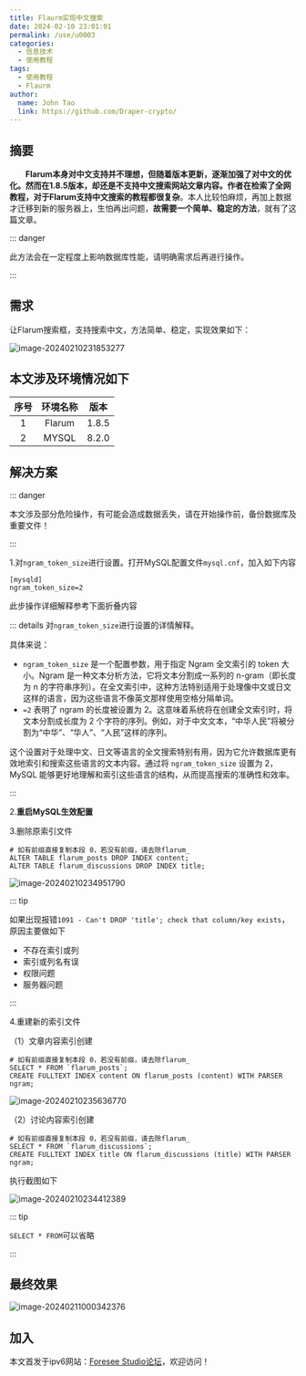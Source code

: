 ```yaml
---
title: Flaurm实现中文搜索
date: 2024-02-10 23:01:01
permalink: /use/u0003
categories: 
  - 信息技术
  - 使用教程
tags: 
  - 使用教程
  - Flaurm
author: 
  name: John Tao
  link: https://github.com/Draper-crypto/
---
```

## 摘要

&emsp;**&emsp;Flarum本身对中文支持并不理想，但随着版本更新，逐渐加强了对中文的优化。**然而在1.8.5版本，却还是不支持中文搜索网站文章内容。作者在检索了全网教程，对于Flarum支持中文搜索的教程**都很复杂**。本人比较怕麻烦，再加上数据才迁移到新的服务器上，生怕再出问题，**故需要一个简单、稳定的方法**，就有了这篇文章。

<!-- more -->

::: danger

此方法会在一定程度上影响数据库性能，请明确需求后再进行操作。

:::



## 需求

让Flarum搜索框，支持搜索中文，方法简单、稳定，实现效果如下：

![image-20240210231853277](https://typora-img-1301299232.cos.ap-shanghai.myqcloud.com/img2/202402102318348.png)

## 本文涉及环境情况如下

| 序号 | 环境名称 | 版本  |
| :--: | :------: | :---: |
|  1   |  Flarum  | 1.8.5 |
|  2   |  MYSQL   | 8.2.0 |

## 解决方案

::: danger

本文涉及部分危险操作，有可能会造成数据丢失，请在开始操作前，备份数据库及重要文件！

:::



1.对`ngram_token_size`进行设置。打开MySQL配置文件`mysql.cnf`，加入如下内容

```shell
[mysqld]
ngram_token_size=2
```

此步操作详细解释参考下面折叠内容



::: details
对`ngram_token_size`进行设置的详情解释。

具体来说：

- `ngram_token_size` 是一个配置参数，用于指定 Ngram 全文索引的 token 大小。Ngram 是一种文本分析方法，它将文本分割成一系列的 n-gram（即长度为 n 的字符串序列）。在全文索引中，这种方法特别适用于处理像中文或日文这样的语言，因为这些语言不像英文那样使用空格分隔单词。
- `=2` 表明了 ngram 的长度被设置为 2。这意味着系统将在创建全文索引时，将文本分割成长度为 2 个字符的序列。例如，对于中文文本，“中华人民”将被分割为“中华”、“华人”、“人民”这样的序列。

这个设置对于处理中文、日文等语言的全文搜索特别有用，因为它允许数据库更有效地索引和搜索这些语言的文本内容。通过将 `ngram_token_size` 设置为 2，MySQL 能够更好地理解和索引这些语言的结构，从而提高搜索的准确性和效率。

:::



2.**重启MySQL生效配置**

3.删除原索引文件

```mysql
# 如有前缀直接复制本段 0，若没有前缀，请去除flarum_
ALTER TABLE flarum_posts DROP INDEX content;
ALTER TABLE flarum_discussions DROP INDEX title;
```

![image-20240210234951790](https://typora-img-1301299232.cos.ap-shanghai.myqcloud.com/img2/202402102357943.png)

::: tip

如果出现报错`1091 - Can't DROP 'title'; check that column/key exists`，原因主要做如下

- 不存在索引或列
- 索引或列名有误
- 权限问题
- 服务器问题

:::



4.重建新的索引文件

（1）文章内容索引创建
```mysql
# 如有前缀直接复制本段 0，若没有前缀，请去除flarum_
SELECT * FROM `flarum_posts`;	
CREATE FULLTEXT INDEX content ON flarum_posts (content) WITH PARSER ngram; 
```

![image-20240210235636770](https://typora-img-1301299232.cos.ap-shanghai.myqcloud.com/img2/202402102356874.png)

（2）讨论内容索引创建

```mysql
# 如有前缀直接复制本段 0，若没有前缀，请去除flarum_
SELECT * FROM `flarum_discussions`;	
CREATE FULLTEXT INDEX title ON flarum_discussions (title) WITH PARSER ngram; 
```

执行截图如下

![image-20240210234412389](https://typora-img-1301299232.cos.ap-shanghai.myqcloud.com/img2/202402102344504.png)

::: tip

`SELECT * FROM`可以省略

:::



## 最终效果

![image-20240211000342376](https://typora-img-1301299232.cos.ap-shanghai.myqcloud.com/img2/202402110003453.png)



## 加入

本文首发于ipv6网站：[Foresee Studio论坛](https://foreseestudioblog.top/)，欢迎访问！



